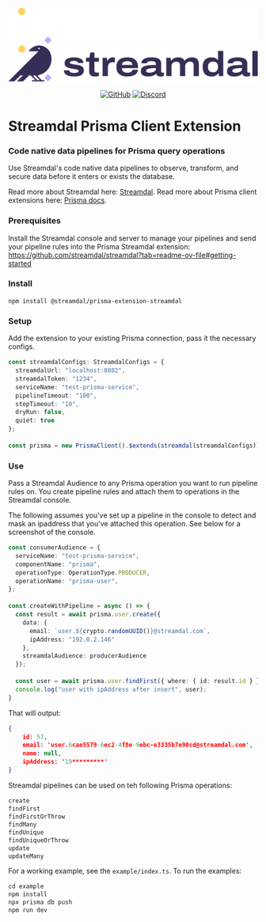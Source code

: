 <div align="center">

<img src="./assets/streamdal-logo-dark.png#gh-dark-mode-only"><img src="./assets/streamdal-logo-light.png#gh-light-mode-only">

[![GitHub](https://img.shields.io/github/license/streamdal/prisma-extension-streamdal)](https://github.com/streamdal/prisma-extension-streamdal)
[![Discord](https://img.shields.io/badge/Community-Discord-4c57e8.svg)](https://discord.gg/streamdal)

</div>  

# Streamdal Prisma Client Extension 

### Code native data pipelines for Prisma query operations

Use Streamdal's code native data pipelines to observe, transform,
and secure data before it enters or exists the database. 

Read more about Streamdal here: [Streamdal](https://www.streadmdal.com).
Read more about Prisma client extensions here: [Prisma docs](https://www.prisma.io/docs/concepts/components/prisma-client/client-extensions).

### Prerequisites

Install the Streamdal console and server to manage your pipelines 
and send your pipeline rules into the Prisma Streamdal extension:
https://github.com/streamdal/streamdal?tab=readme-ov-file#getting-started


### Install
```
npm install @streamdal/prisma-extension-streamdal
```

### Setup
Add the extension to your existing Prisma connection, pass it the necessary configs.

```typescript
const streamdalConfigs: StreamdalConfigs = {
  streamdalUrl: "localhost:8082",
  streamdalToken: "1234",
  serviceName: "test-prisma-service",
  pipelineTimeout: "100",
  stepTimeout: "10",
  dryRun: false,
  quiet: true
};

const prisma = new PrismaClient().$extends(streamdal(streamdalConfigs));
```

### Use
Pass a Streamdal Audience to any Prisma operation you want to run pipeline rules on. You 
create pipeline rules and attach them to operations in the Streamdal console.

The following assumes you've set up a pipeline in the console to detect and mask
an ipaddress that you've attached this operation. See below for a screenshot of the 
console.

```typescript
const consumerAudience = {
  serviceName: "test-prisma-service",
  componentName: "prisma",
  operationType: OperationType.PRODUCER,
  operationName: "prisma-user",
};

const createWithPipeline = async () => {
  const result = await prisma.user.create({
    data: {
      email: `user.${crypto.randomUUID()}@streamdal.com`,
      ipAddress: "192.0.2.146"
    },
    streamdalAudience: producerAudience
  });

  const user = await prisma.user.findFirst({ where: { id: result.id } });
  console.log("user with ipAddress after insert", user);
}

```
That will output:
```json
{
    id: 57,
    email: 'user.6cae5579-6ec2-4f8e-9ebc-e3335b7e90cd@streamdal.com',
    name: null,
    ipAddress: '19*********'
}
```

Streamdal pipelines can be used on teh following Prisma operations:

```
create
findFirst
findFirstOrThrow
findMany
findUnique
findUniqueOrThrow
update
updateMany
```

For a working example, see the `example/index.ts`. To run the examples:

```
cd example
npm install
npx prisma db push
npm run dev
```



